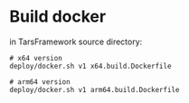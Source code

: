 # Build docker

in TarsFramework source directory:
```
# x64 version
deploy/docker.sh v1 x64.build.Dockerfile

# arm64 version
deploy/docker.sh v1 arm64.build.Dockerfile

```

